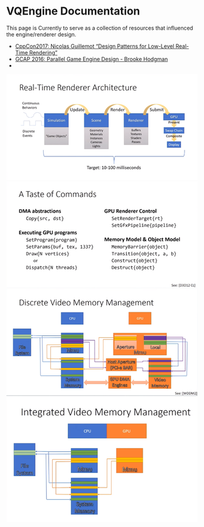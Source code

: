# VQEngine Documentation

This page is Currently to serve as a collection of resources that influenced the engine/renderer design.

- [CppCon2017: Nicolas Guillemot “Design Patterns for Low-Level Real-Time Rendering”](https://www.youtube.com/watch?v=mdPeXJ0eiGc)
- [GCAP 2016: Parallel Game Engine Design - Brooke Hodgman](https://www.youtube.com/watch?v=JpmK0zu4Mts)
- []()

![](renderer-design.png)
![](commands.png)
![](mem-man-discrete.png)
![](mem-man-integrated.png)
